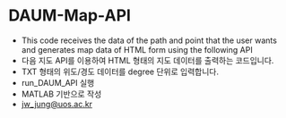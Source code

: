 
# DAUM-Map-API

- This code receives the data of the path and point that the user wants and generates map data of HTML form using the following API
- 다음 지도 API를 이용하여 HTML 형태의 지도 데이터를 출력하는 코드입니다.
- TXT 형태의 위도/경도 데이터를 degree 단위로 입력합니다.
- run_DAUM_API 실행
- MATLAB 기반으로 작성
- jw_jung@uos.ac.kr

